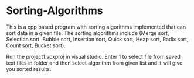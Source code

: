 # Sorting-Algorithms
This is a cpp based program with sorting algorithms implemented that can sort data in a given file. The sorting algorithms include (Merge sort, Selection sort, Bubble sort, Insertion sort, Quick sort, Heap sort, Radix sort, Count sort, Bucket sort).


Run the project1.vcxproj in visual studio. Enter 1 to select file from saved text files in folder and then select algorithm from given list and it will give you sorted results.
